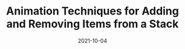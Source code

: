 ---
date: 2021-10-04
permalink: false
publisher: css
tags:
  - css
  - animations
  - javascript
target_url: https://css-tricks.com/animation-techniques-for-adding-and-removing-items-from-a-stack/
title: Animation Techniques for Adding and Removing Items from a Stack
---